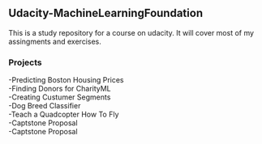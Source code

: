 ## Udacity-MachineLearningFoundation


This is a study repository for a course on udacity. It will cover most of my assingments and exercises.


### Projects
-Predicting Boston Housing Prices    
-Finding Donors for CharityML           
-Creating Custumer Segments    
-Dog Breed Classifier    
-Teach a Quadcopter How To Fly     
-Captstone Proposal    
-Captstone Proposal   

